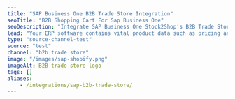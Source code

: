 ```yaml
---
title: "SAP Business One B2B Trade Store Integration"
seoTitle: "B2B Shopping Cart For Sap Business One"
seoDescription: "Integrate SAP Business One Stock2Shop's B2B Trade Store, and you'll be able to streamline your workflow, simplify the ordering process and save time - and money. Find out more about how a SAP Business One and Stock2Shop's B2B Trade Store Integration can help your business."
lead: "Your ERP software contains vital product data such as pricing and stock levels, as well as customer data such as payment terms and credit limit. Present this information to your wholesale customers with our B2B Trade Store, enabling them to browse your products and place orders directly into their account with just a few clicks. Here’s what you’ll be able to do."
type: "source-channel-test"
source: "test"
channel: "b2b trade store"
image: "/images/sap-shopify.png"
imageAlt: B2B trade store logo
tags: []
aliases:
    - /integrations/sap-b2b-trade-store/
---
```

